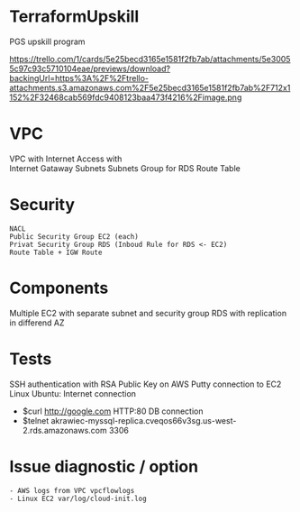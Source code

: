 # TerraformUpskill
PGS upskill program

https://trello.com/1/cards/5e25becd3165e1581f2fb7ab/attachments/5e30055c97c93c5710104eae/previews/download?backingUrl=https%3A%2F%2Ftrello-attachments.s3.amazonaws.com%2F5e25becd3165e1581f2fb7ab%2F712x1152%2F32468cab569fdc9408123baa473f4216%2Fimage.png

# VPC 
VPC with Internet Access with  
  Internet Gataway
  Subnets
  Subnets Group for RDS
  Route Table
  
# Security  
	NACL
	Public Security Group EC2 (each)
	Privat Security Group RDS (Inboud Rule for RDS <- EC2)
	Route Table + IGW Route
	
# Components
  Multiple EC2 with separate subnet and security group
  RDS with replication in differend AZ
  
# Tests
  SSH authentication with RSA Public Key on AWS
  Putty connection to EC2 Linux Ubuntu:
    Internet connection
 - $curl http://google.com HTTP:80
   DB connection
 - $telnet akrawiec-myssql-replica.cveqos66v3sg.us-west-2.rds.amazonaws.com 3306
  
# Issue diagnostic / option    
    - AWS logs from VPC vpcflowlogs
    - Linux EC2 var/log/cloud-init.log

